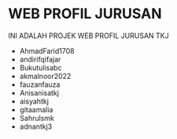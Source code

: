 # WEB PROFIL JURUSAN
INI ADALAH PROJEK WEB PROFIL JURUSAN TKJ
- AhmadFarid1708
- andirifqifajar
- Bukutulisabc
- akmalnoor2022
- fauzanfauza
- Anisanisatkj
- aisyahtkj
- gitaamalia
- Sahrulsmk
- adnantkj3



